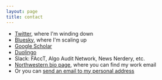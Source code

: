 ```yaml
---
layout: page
title: contact
---
```


* [Twitter](https://twitter.com/sarambsimon), where I'm winding down
* [Bluesky](https://bsky.app/profile/sarambsimon.bsky.social), where I'm scaling up
* [Google Scholar](https://scholar.google.com/citations?hl=en&user=2Fv-XHUAAAAJ)
* [Duolingo](https://www.duolingo.com/profile/smbsimon)
* Slack: FAccT, Algo Audit Network, News Nerdery, etc.
* [Northwestern bio page](https://history.northwestern.edu/people/graduate-students/sara-m-b-simon.html), where you can find my work email
* Or you can [send an email to my personal address](mailto:smbsimon@gmail.com)
